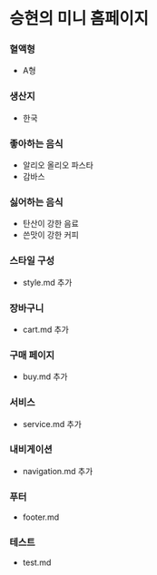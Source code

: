 # 승현의 미니 홈페이지
### 혈액형
- A형

### 생산지
- 한국

### 좋아하는 음식
- 알리오 올리오 파스타
- 감바스

### 싫어하는 음식
- 탄산이 강한 음료
- 쓴맛이 강한 커피

### 스타일 구성
- style.md 추가

### 장바구니
- cart.md 추가

### 구매 페이지
- buy.md 추가

### 서비스
- service.md 추가

### 내비게이션
- navigation.md 추가

### 푸터
- footer.md

### 테스트
- test.md